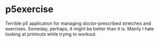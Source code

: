 # p5exercise
Terrible p5 application for managing doctor-prescribed stretches and exercises.  Someday, perhaps, it might be better than it is.  Mainly I hate looking at printouts while trying to workout.  
